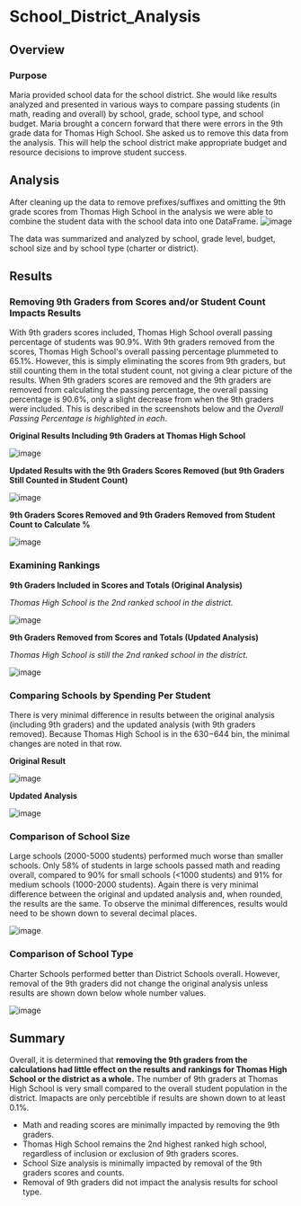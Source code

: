 # School_District_Analysis

## Overview

### Purpose
Maria provided school data for the school district. She would like results analyzed and presented in various ways to compare passing students (in math, reading and overall) by school, grade, school type, and school budget. Maria brought a concern forward that there were errors in the 9th grade data for Thomas High School. She asked us to remove this data from the analysis. This will help the school district make appropriate budget and resource decisions to improve student success.


## Analysis

After cleaning up the data to remove prefixes/suffixes and omitting the 9th grade scores from Thomas High School in the analysis we were able to combine the student data with the school data into one DataFrame.
![image](https://user-images.githubusercontent.com/95710184/150193629-3b64b9b8-1c7b-471b-bb6a-0faebe364736.png)

The data was summarized and analyzed by school, grade level, budget, school size and by school type (charter or district). 

## Results

### Removing 9th Graders from Scores and/or Student Count Impacts Results

With 9th graders scores included, Thomas High School overall passing percentage of students was 90.9%. With 9th graders removed from the scores, Thomas High School's overall passing percentage plummeted to 65.1%.  However, this is simply eliminating the scores from 9th graders, but still counting them in the total student count, not giving a clear picture of the results. When 9th graders scores are removed and the 9th graders are removed from calculating the passing percentage, the overall passing percentage is 90.6%, only a slight decrease from when the 9th graders were included. This is described in the screenshots below and the *Overall Passing Percentage is highlighted in each*.

**Original Results Including 9th Graders at Thomas High School**

![image](https://user-images.githubusercontent.com/95710184/150188609-4aa6374b-9ead-47ab-809b-59195aff99fe.png)

**Updated Results with the 9th Graders Scores Removed (but 9th Graders Still Counted in Student Count)**

![image](https://user-images.githubusercontent.com/95710184/150136315-1e1dbd6a-6e88-4574-b3c0-a5d43ba1025d.png)

**9th Graders Scores Removed and 9th Graders Removed from Student Count to Calculate %**

![image](https://user-images.githubusercontent.com/95710184/150188259-6f8c4eab-6a54-45cb-b7e8-03d98ebeae95.png)

### Examining Rankings 

**9th Graders Included in Scores and Totals (Original Analysis)**

*Thomas High School is the 2nd ranked school in the district.*

![image](https://user-images.githubusercontent.com/95710184/150193352-194b5dcd-cfde-45a8-be63-d9ad835c7f12.png)


**9th Graders Removed from Scores and Totals (Updated Analysis)**

*Thomas High School is still the 2nd ranked school in the district.*

![image](https://user-images.githubusercontent.com/95710184/150193493-3feba086-cd40-4a58-b156-f5fbc0bfa517.png)

### Comparing Schools by Spending Per Student

There is very minimal difference in results between the original analysis (including 9th graders) and the updated analysis (with 9th graders removed). Because Thomas High School is in the $630-$644 bin, the minimal changes are noted in that row.

**Original Result**

![image](https://user-images.githubusercontent.com/95710184/150191978-79e6e280-9bbc-4d8e-99e7-8928f367589b.png)

**Updated Analysis**

![image](https://user-images.githubusercontent.com/95710184/150192183-a684fb38-c010-448d-8f4d-a97109a1058e.png)


### Comparison of School Size

Large schools (2000-5000 students) performed much worse than smaller schools. Only 58% of students in large schools passed math and reading overall, compared to 90% for small schools (<1000 students) and 91% for medium schools (1000-2000 students). Again there is very minimal difference between the original and updated analysis and, when rounded, the results are the same. To observe the minimal differences, results would need to be shown down to several decimal places.

![image](https://user-images.githubusercontent.com/95710184/150048818-ced0ac09-d880-42a3-85d5-342a918bbbe6.png)

### Comparison of School Type

Charter Schools performed better than District Schools overall. However, removal of the 9th graders did not change the original analysis unless results are shown down below whole number values.

![image](https://user-images.githubusercontent.com/95710184/150048420-5d104b08-4913-4e08-af2f-e042a11dc26b.png)


## Summary

Overall, it is determined that **removing the 9th graders from the calculations had little effect on the results and rankings for Thomas High School or the district as a whole.** The number of 9th graders at Thomas High School is very small compared to the overall student population in the district. Imapacts are only percebtible if results are shown down to at least 0.1%.

- Math and reading scores are minimally impacted by removing the 9th graders. 
- Thomas High School remains the 2nd highest ranked high school, regardless of inclusion or exclusion of 9th graders scores.
- School Size analysis is minimally impacted by removal of the 9th graders scores and counts.
- Removal of 9th graders did not impact the analysis results for school type.
